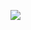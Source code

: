 
![](https://github.com/semnan-university-ai/machine-learning-class/blob/main/excersiecs/parisima323/19/1.jpg)
